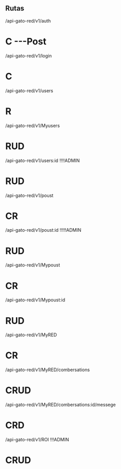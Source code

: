 ## Rutas 


/api-gato-red/v1/auth  
# C ---Post
/api-gato-red/v1/login
# C
/api-gato-red/v1/users
# R

/api-gato-red/v1/Myusers
# RUD
/api-gato-red/v1/users:id   !!!!ADMIN
# RUD
/api-gato-red/v1/poust      
# CR
/api-gato-red/v1/poust:id   !!!!!ADMIN
# RUD
/api-gato-red/v1/Mypoust
# CR
/api-gato-red/v1/Mypoust:id
# RUD
/api-gato-red/v1/MyRED
# CR
/api-gato-red/v1/MyRED/combersations
# CRUD
/api-gato-red/v1/MyRED/combersations:id/messege
# CRD
/api-gato-red/v1/ROl       !!!ADMIN
# CRUD








